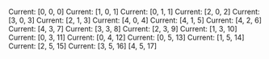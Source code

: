 Current: [0, 0, 0]
Current: [1, 0, 1]
Current: [0, 1, 1]
Current: [2, 0, 2]
Current: [3, 0, 3]
Current: [2, 1, 3]
Current: [4, 0, 4]
Current: [4, 1, 5]
Current: [4, 2, 6]
Current: [4, 3, 7]
Current: [3, 3, 8]
Current: [2, 3, 9]
Current: [1, 3, 10]
Current: [0, 3, 11]
Current: [0, 4, 12]
Current: [0, 5, 13]
Current: [1, 5, 14]
Current: [2, 5, 15]
Current: [3, 5, 16]
[4, 5, 17]
